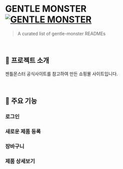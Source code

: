 # GENTLE MONSTER [![GENTLE MONSTER](https://cdn.jsdelivr.net/gh/sindresorhus/awesome@d7305f38d29fed78fa85652e3a63e154dd8e8829/media/badge.svg)](https://delicate-longma-d20402.netlify.app/)
> A curated list of gentle-monster READMEs

<br>

## 👀 프로젝트 소개

젠틀몬스터 공식사이트를 참고하여 만든 쇼핑몰 사이트입니다.

<br>

## 📍 주요 기능

### 로그인
### 새로운 제품 등록
### 장바구니
### 제품 상세보기
<br>
